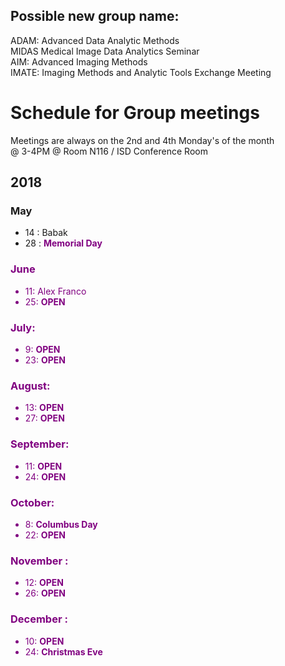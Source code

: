 ## Possible new group name:  
ADAM: Advanced Data Analytic Methods  
MIDAS Medical Image Data Analytics Seminar  
AIM: Advanced Imaging Methods  
IMATE: Imaging Methods and Analytic Tools Exchange Meeting  

# Schedule for Group meetings

Meetings are always on the 2nd and 4th Monday's of the month  
@ 3-4PM @ Room N116 / ISD Conference Room 


## 2018
### May
- 14 : Babak 
- 28 : <span style="color:purple">**Memorial Day**<font color="purple">  

### June
- 11: Alex Franco
- 25: **OPEN**

### July: 
- 9: **OPEN**
- 23: **OPEN**

### August: 
- 13: **OPEN**
- 27: **OPEN**

### September:
- 11: **OPEN**
- 24: **OPEN**

### October:
- 8: **Columbus Day**
- 22: **OPEN**

### November :
- 12: **OPEN**
- 26: **OPEN**


### December :
- 10: **OPEN**
- 24: <span style="color:purple">**Christmas Eve**<font color="purple">

